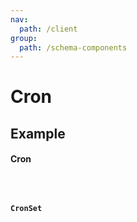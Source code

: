 ```yaml
---
nav:
  path: /client
group:
  path: /schema-components
---
```


# Cron

## Example

#### Cron

<code src="./demos/demo1.tsx" />

#### CronSet

<code src="./demos/demo2.tsx" />

